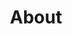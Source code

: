 ---
layout: about
title: About
locale: en
portal:
    top_text: <em>We live music</em> so strong that our enthusiasm makes many dreams come true.
about:
    s1_title: <h1><em>Pri</em>ma <em>M</em>u<em>s</em>ik is an attitude.</h1>
    s1_content: <h3>Make music and enjoy it.</h3>
        <p>We make music that people likes and enjoy the enormous happiness it brings to us.
        Our motivation comes from the need of perfectioning our skills, comes from the desire of realising our dream,
        but most importantly it comes from the pleasure of creating and sharing music pieces together.</p>
        <p>At Prims, there is no complex concept or fancy melody, we are just a group of happy musicians with our joyful music.</p>
        <h3>Good music is a quality.</h3>
        <p>Good music is never made by coincidence. Sometimes we repeat a rhythm over and over again to make it right, 
        sometimes we debate simply because of disagreement on a pitch, sometimes we think really hard to find a unique sound.
        We try our best to create music pieces full of vitality, that can influence people.</p>
        <p>Rigorous, is the key of our creativity at Prims.</p>
        <h3>Music is inheritance of life.</h3>
        <p>Music is everywhere in our lives. The rhythm of car's turn signals, the sound of newspapers in cafeteria
        and the knocking bell on square. We are all part of the music, we are all players of this "city symphony".</p>
        <p>Music is abstract, but can easily resonate with hearts. It is not as straightforward as text, nor as specific as image.
        It is like a gem-blue stream, gently flowing into our hearts, gives us comfort. Or a bright nightlight, illuminate our way back home.</p>
        <p>At Prims, we are committed to spread the culture and heritage of music because we do care about them.</p>
    s2_title: <h1>Our music</h1>
    s2_content: <p>At the beginning that we founded Prims, we didn't have very clear objectives, nor attach to any fixed music style. 
        We just want to make something "different". Our musicians all have different experiences, different cultural backgrounds.
        This happens to be a unique asset for us. We had the opportunity to mix our ideas, inspire from each other and find our own style.
        We do not want to define our music, nor want to exclude any existing music style, so "fusion" has become the core of our works.</p>
        <p>We have professional backgrounds in occidental music and ethnic feelings in oriental culture. With this advantage we start to tryout some of our ideas.
        For example, use occidental instruments in <a href="/en/work/003-molihua"><em>"Mo Li Hua (Jasmine flower)"</em></a>, 
        <a href="/en/work/001-saima"><em>"Sai Ma (Horse racing)"</em></a> and other traditional Chinese music pieces. 
        Or the other way round, add oriental feelings into well known western favorites like <a href="/en/work/002-libertango"><em>"Libertango"</em></a> and "Tico Tico". Works mixing of Chinese and occidental music styles are naturally born.
        Of course, this is just a beginning. We are constantly refreshing our ideas and will bring more works of this type to the public.</p>
        <p>Actually "fusion" is not new. In China, more and more composers use occidental elements in their works.
        Such as the famous composer and conductor <a href="http://en.wikipedia.org/wiki/Tan_Dun" target="_blank"><em>Tan Dun</em></a>,
        professor and composition director of the Chinese Central Conservatory of Music <a href="http://en.wikipedia.org/wiki/Ye_Xiaogang" target="_blank"><em>Ye Xiaogang</em></a>.
        Their works have the characteristics of both occidental and oriental music, and are often performed with modern interpretation techniques,
        which emphasized the very unique charm of their works. To some extent, they inspired us a lot and encouraged us to continue to make good music.</p>
    s3_title: <h1>Munich city</h1>
    s3_content: <p>For a professional musician, cities like Vienna, Paris, New York, Munich, London, Moscow etc. have a very special meaning.</p>
        <p>Munich, next to Mozart's hometown Salzburg, has an important place in the classical music world. In such a diverse city, 
        whether classical, modern, jazz or folk music, they are staged every day. We have the world-famous Munich Philharmonic, 
        Bavarian Radio Symphony Orchestra and the Bavarian State Opera. Every year the Summer Opera Festival will be held here in Munich. 
        In just 35 days, around 20 different operas are staged. They attract thousands of music lovers from around the world. 
        In Munich, every street, church or castle, resonate with all kind of melodies. Music is a important part of the everyday life in Munich.</p>
        <p>Because Munich is so diverse and inclusive, we have chosen to set up Prims Studio here. 
        We believe we will encounter more peoples like us who love music. Together, we could build a world of our own.</p>
---
